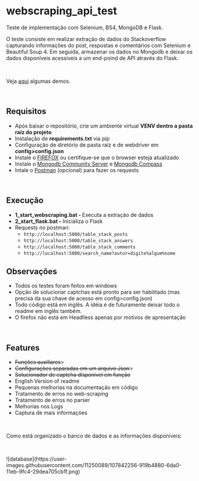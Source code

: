 <h1><strong>webscraping_api_test</strong></h1>
<p>Teste de implementa&ccedil;&atilde;o com Selenium, BS4, MongoDB e Flask.&nbsp;</p>
<p>O teste consiste em realizar extra&ccedil;&atilde;o de dados do Stackoverflow capturando informa&ccedil;&otilde;es do post, respostas e coment&aacute;rios com Selenium e Beautiful Soup 4. Em seguida, armazenar os dados no Mongodb e deixar os dados dispon&iacute;veis acess&iacute;veis a um end-poind de API atrav&eacute;s do Flask.&nbsp;</p>
<p>&nbsp;</p>
<p>Veja <a title="Demonstra&ccedil;&atilde;o" href="https://drive.google.com/drive/folders/1Z-l4vQEHAVA5WAgNf1pAjJSLxTiJOyhK?usp=sharing" target="_blank" rel="noopener">aqui</a> algumas demos.&nbsp;</p>
<p>&nbsp;</p>
<h2>Requisitos</h2>
<ul>
<li>Ap&oacute;s baixar o reposit&oacute;rio, crie um ambiente virtual <strong>VENV dentro a pasta ra&iacute;z do projeto</strong></li>
<li>Instala&ccedil;&atilde;o de <strong>requirements.txt</strong> via pip</li>
<li>Configura&ccedil;&atilde;o de diret&oacute;rio de pasta ra&iacute;z e de webdriver em <strong>config&gt;config.json</strong></li>
<li>Instale o <a href="https://www.mozilla.org/pt-BR/firefox/new/" target="_blank" rel="noopener">FIREFOX</a> ou certifique-se que o browser esteja atualizado</li>
<li>Instale o <a href="https://www.mongodb.com/try/download/community" target="_blank" rel="noopener">Mongodb Community Server</a> e <a href="https://www.mongodb.com/try/download/compass" target="_blank" rel="noopener">Mongodb Compass</a></li>
<li>Intale o <a href="https://www.postman.com/downloads/" target="_blank" rel="noopener">Postman</a> (opcional) para fazer os requests</li>
</ul>
<p>&nbsp;</p>
<h2>Execu&ccedil;&atilde;o</h2>
<ul>
<li><strong>1_start_webscraping.bat -&nbsp;</strong>Executa a extra&ccedil;&atilde;o de dados</li>
<li><strong>2_start_flask.bat -&nbsp;</strong>Inicializa o Flask</li>
<li>Requests no postman:
<ul>
<li><code>http://localhost:5000/table_stack_posts</code></li>
<li><code>http://localhost:5000/table_stack_answers</code></li>
<li><code>http://localhost:5000/table_stack_comments</code></li>
<li><code>http://localhost:5000/search_name?autor=digite%algum%nome</code></li>
</ul>
</li>
</ul>
<h2>Observa&ccedil;&otilde;es</h2>
<ul>
<li>Todos os testes foram feitos em windows</li>
<li>Op&ccedil;&atilde;o de solucionar captchas est&aacute; pronto para ser habilitado (mas precisa da sua chave de acesso em config&gt;config.json)</li>
<li>Todo c&oacute;digo est&aacute; em ingl&ecirc;s. A id&eacute;ia &eacute; de futuramente deixar todo o readme em ingl&ecirc;s tamb&eacute;m.</li>
<li>O firefox n&atilde;o est&aacute; em Headlless apenas por motivos de apresenta&ccedil;&atilde;o</li>
</ul>
<p>&nbsp;</p>
<h2>Features</h2>
<ul>
  <li><s>Fun&ccedil;&otilde;es auxiliares</s>></li>
  <li><s>Configura&ccedil;&otilde;es separadas em um arquivo Json</s>></li>
<li><s>Solucionador de captcha dispon&iacute;vel em fun&ccedil;&atilde;o</s></li>
<li>English Version of readme</li>
<li>Pequenas melhorias na documenta&ccedil;&atilde;o em c&oacute;digo</li>
<li>Tratamento de erros no web-scraping</li>
<li>Tratamento de erros no parser</li>
<li>Melhorias nos Logs</li>
<li>Captura de mais informa&ccedil;&otilde;es</li>
</ul>
<p>&nbsp;</p>
<p>Como est&aacute; organizado o banco de dados e as informa&ccedil;&otilde;es dispon&iacute;veis:&nbsp;</p>
<p>&nbsp;</p>
![database](https://user-images.githubusercontent.com/11250089/107842256-919b4880-6da0-11eb-9fc4-29dea705cb1f.png)

